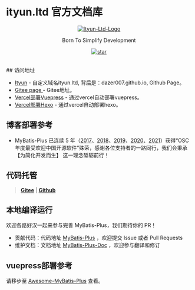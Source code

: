 # ityun.ltd 官方文档库

<p align="center">
  <a href="https://github.com/dazer007/dazer007.github.io">
   <img alt="Ityun-Ltd-Logo" src="https://foruda.gitee.com/avatar/1676900170320132152/93420_dazer007_1616119748.png">
  </a>
</p>

<p align="center">
  Born To Simplify Development
</p>

<p align="center">
  <a href="https://github.com/dazer007/dazer007.github.io">
    <img alt="star" class="no-zoom" src="https://img.shields.io/github/stars/dazer007/dazer007.github.io?style=for-the-badge">
  </a>
</p>

<br/>
## 访问地址

- [Ityun](http://ityun.ltd/) - 自定义域名ityun.ltd, 背后是：dazer007.github.io, Github Page。
- [Gitee page ](dazer007.gitee.io) - Gitee地址。
- [Vercel部署Vuepress](https://vuepress.ityun.ltd/) - 通过vercel自动部署vuepress。
- [Vercel部署Hexo](https://vercel.ityun.ltd/) - 通过vercel自动部署hexo。

## 博客部署参考

- MyBatis-Plus 已连续 5 年（[2017](https://www.oschina.net/project/top_cn_2017)、[2018](https://www.oschina.net/project/top_cn_2018)、[2019](https://www.oschina.net/project/top_cn_2019)、[2020](https://www.oschina.net/project/top_cn_2020)、[2021](https://www.oschina.net/project/top_cn_2021)）获得“OSC 年度最受欢迎中国开源软件”殊荣，感谢各位支持者的一路同行，我们会秉承 【为简化开发而生】 这一理念砥砺前行！

## 代码托管

> **[Gitee](https://gitee.com/dazer007/dazer007)** | **[Github](https://github.com/dazer007/dazer007.github.io)**

## 本地编译运行

欢迎各路好汉一起来参与完善 MyBatis-Plus，我们期待你的 PR！

- 贡献代码：代码地址 [MyBatis-Plus](https://github.com/baomidou/mybatis-plus) ，欢迎提交 Issue 或者 Pull Requests
- 维护文档：文档地址 [MyBatis-Plus-Doc](https://github.com/baomidou/mybatis-plus-doc) ，欢迎参与翻译和修订

## vuepress部署参考

请移步至 [Awesome-MyBatis-Plus](https://github.com/baomidou/awesome-mybatis-plus) 查看。
